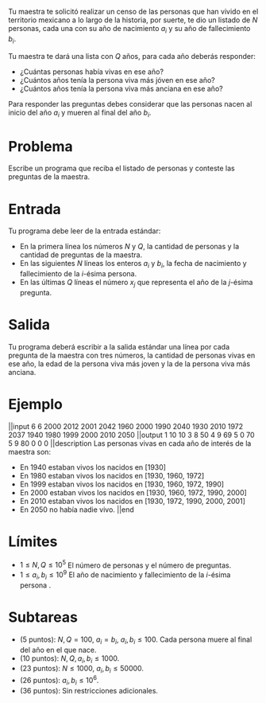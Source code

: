 Tu maestra te solicitó realizar un censo de las personas que han vivido en el territorio mexicano a lo largo de la historia, por suerte, te dio un listado de $N$ personas, cada una con su año de nacimiento $a_i$ y su año de fallecimiento $b_i$.

Tu maestra te dará una lista con $Q$ años, para cada año deberás responder:

- ¿Cuántas personas había vivas en ese año?
- ¿Cuántos años tenía la persona viva más jóven en ese año?
- ¿Cuántos años tenía la persona viva más anciana en ese año?

Para responder las preguntas debes considerar que las personas nacen al inicio del año $a_i$ y mueren al final del año $b_i$.

# Problema

Escribe un programa que reciba el listado de personas y conteste las preguntas de la maestra.

# Entrada

Tu programa debe leer de la entrada estándar:

- En la primera línea los números $N$ y $Q$, la cantidad de personas y la cantidad de preguntas de la maestra.
- En las siguientes $N$ líneas los enteros $a_i$ y $b_i$, la fecha de nacimiento y fallecimiento de la $i$-ésima persona.
- En las últimas $Q$ líneas el número $x_j$ que representa el año de la $j$-ésima pregunta.

# Salida

Tu programa deberá escribir a la salida estándar una línea por cada pregunta de la maestra con tres números, la cantidad de personas vivas en ese año, la edad de la persona viva más joven y la de la persona viva más anciana.

# Ejemplo

||input
6 6
2000 2012
2001 2042
1960 2000
1990 2040
1930 2010
1972 2037
1940
1980
1999
2000
2010
2050
||output
1 10 10
3 8 50
4 9 69
5 0 70
5 9 80
0 0 0
||description
Las personas vivas en cada año de interés de la maestra son:

- En 1940 estaban vivos los nacidos en [1930]
- En 1980 estaban vivos los nacidos en [1930, 1960, 1972]
- En 1999 estaban vivos los nacidos en [1930, 1960, 1972, 1990]
- En 2000 estaban vivos los nacidos en [1930, 1960, 1972, 1990, 2000]
- En 2010 estaban vivos los nacidos en [1930, 1972, 1990, 2000, 2001]
- En 2050 no había nadie vivo.
  ||end

# Límites

- $1 \leq N, Q \leq 10^5$ El número de personas y el número de preguntas.
- $1 \leq a_i, b_i \leq 10^9$ El año de nacimiento y fallecimiento de la $i$-ésima persona .

# Subtareas

- (5 puntos): $N, Q = 100$, $a_i = b_i$, $a_i, b_i \leq 100$. Cada persona muere al final del año en el que nace.
- (10 puntos): $N, Q, a_i, b_i \leq 1000$.
- (23 puntos): $N \leq 1000$, $a_i, b_i \leq 50000$.
- (26 puntos): $a_i, b_i \leq 10^6$.
- (36 puntos): Sin restricciones adicionales.
